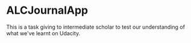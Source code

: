 # ALCJournalApp
This is a task giving to intermediate scholar to test our understanding of what we've learnt on Udacity. 
